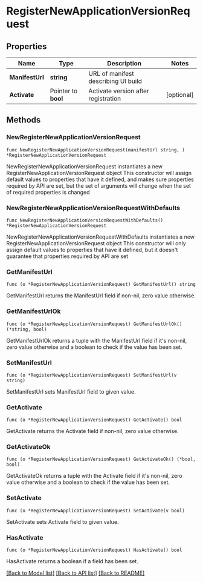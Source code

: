 # RegisterNewApplicationVersionRequest

## Properties

Name | Type | Description | Notes
------------ | ------------- | ------------- | -------------
**ManifestUrl** | **string** | URL of manifest describing UI build | 
**Activate** | Pointer to **bool** | Activate version after registration | [optional] 

## Methods

### NewRegisterNewApplicationVersionRequest

`func NewRegisterNewApplicationVersionRequest(manifestUrl string, ) *RegisterNewApplicationVersionRequest`

NewRegisterNewApplicationVersionRequest instantiates a new RegisterNewApplicationVersionRequest object
This constructor will assign default values to properties that have it defined,
and makes sure properties required by API are set, but the set of arguments
will change when the set of required properties is changed

### NewRegisterNewApplicationVersionRequestWithDefaults

`func NewRegisterNewApplicationVersionRequestWithDefaults() *RegisterNewApplicationVersionRequest`

NewRegisterNewApplicationVersionRequestWithDefaults instantiates a new RegisterNewApplicationVersionRequest object
This constructor will only assign default values to properties that have it defined,
but it doesn't guarantee that properties required by API are set

### GetManifestUrl

`func (o *RegisterNewApplicationVersionRequest) GetManifestUrl() string`

GetManifestUrl returns the ManifestUrl field if non-nil, zero value otherwise.

### GetManifestUrlOk

`func (o *RegisterNewApplicationVersionRequest) GetManifestUrlOk() (*string, bool)`

GetManifestUrlOk returns a tuple with the ManifestUrl field if it's non-nil, zero value otherwise
and a boolean to check if the value has been set.

### SetManifestUrl

`func (o *RegisterNewApplicationVersionRequest) SetManifestUrl(v string)`

SetManifestUrl sets ManifestUrl field to given value.


### GetActivate

`func (o *RegisterNewApplicationVersionRequest) GetActivate() bool`

GetActivate returns the Activate field if non-nil, zero value otherwise.

### GetActivateOk

`func (o *RegisterNewApplicationVersionRequest) GetActivateOk() (*bool, bool)`

GetActivateOk returns a tuple with the Activate field if it's non-nil, zero value otherwise
and a boolean to check if the value has been set.

### SetActivate

`func (o *RegisterNewApplicationVersionRequest) SetActivate(v bool)`

SetActivate sets Activate field to given value.

### HasActivate

`func (o *RegisterNewApplicationVersionRequest) HasActivate() bool`

HasActivate returns a boolean if a field has been set.


[[Back to Model list]](../README.md#documentation-for-models) [[Back to API list]](../README.md#documentation-for-api-endpoints) [[Back to README]](../README.md)


